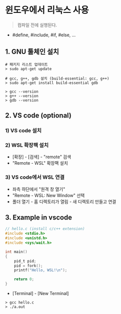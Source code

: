 ﻿# 윈도우에서 리눅스 사용
> 컴파일 전에 실행된다.

- #define, #include, #if, #else, ...

## 1. GNU 툴체인 설치

```
# 패키지 리스트 업데이트
> sudo apt-get update

# gcc, g++, gdb 설치 (build-essential: gcc, g++)
> sudo apt-get install build-essential gdb

> gcc --version
> g++ --version
> gdb --version
```



## 2. VS code (optional)
### 1) VS code 설치
### 2) WSL 확장팩 설치

- [확장] - [검색] - "remote" 검색
- "Remote - WSL" 확장팩 설치

### 3) VS code에서 WSL 연결

- 좌측 하단에서 "원격 창 열기"
- "Remote - WSL: New Window" 선택
- 폴더 열기 - 홈 디렉토리가 열림 - 새 디렉토리 만들고 연결



## 3. Example in vscode

```c
// hello.c (install c/c++ extension)
#include <stdio.h>
#include <unistd.h>
#include <sys/wait.h>

int main()
{
    pid_t pid;
    pid = fork();
    printf("Hello, WSL!\n");

    return 0;
}
```

- [Terminal] - [New Terminal]

```
> gcc hello.c
> ./a.out
```